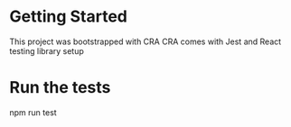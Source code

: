 # Getting Started

This project was bootstrapped with CRA
CRA comes with Jest and React testing library setup

# Run the tests

npm run test
